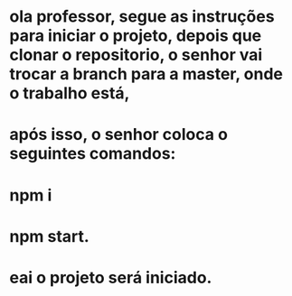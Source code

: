 # ola professor, segue as instruções para iniciar o projeto, depois que clonar o repositorio, o senhor vai trocar a branch para a master, onde o trabalho está, 
# após isso, o senhor coloca  o seguintes comandos:
# npm i 
# npm start. 
# eai o projeto será iniciado. 

